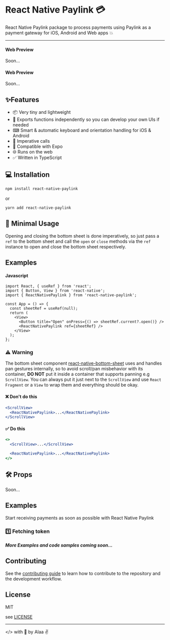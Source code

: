 # React Native Paylink 💳

React Native Paylink package to process payments using Paylink as a payment gateway for iOS, Android and Web apps 💥

---

#### Web Preview

Soon...

#### Web Preview

Soon...

## ✨Features

- 📦 Very tiny and lightweight
- 🧩 Exports functions independently so you can develop your own UIs if needed
- ⌨ Smart & automatic keyboard and orientation handling for iOS & Android
- 💪 Imperative calls
- 💯 Compatible with Expo
- 🌐 Runs on the web
- ✅ Written in TypeScript

## 💻 Installation

```sh
npm install react-native-paylink
```

or

```sh
yarn add react-native-paylink
```

## 📱 Minimal Usage

Opening and closing the bottom sheet is done imperatively, so just pass a `ref` to the bottom sheet and call the `open` or `close` methods via the `ref` instance to open and close the bottom sheet respectively.

## Examples

#### Javascript

```tsx
import React, { useRef } from 'react';
import { Button, View } from 'react-native';
import { ReactNativePaylink } from 'react-native-paylink';

const App = () => {
  const sheetRef = useRef(null);
  return (
    <View>
      <Button title="Open" onPress={() => sheetRef.current?.open()} />
      <ReactNativePaylink ref={sheetRef} />
    </View>
  );
};
```

### ⚠ Warning

The bottom sheet component [react-native-bottom-sheet](https://github.com/stanleyugwu/react-native-bottom-sheet) uses and handles pan gestures internally, so to avoid scroll/pan misbehavior with its container, **DO NOT** put it inside a container that supports panning e.g `ScrollView`. You can always put it just next to the `ScrollView` and use `React Fragment` or a `View` to wrap them and everything should be okay.

#### ❌ Don't do this

```jsx
<ScrollView>
  <ReactNativePaylink>...</ReactNativePaylink>
</ScrollView>
```

#### ✅ Do this

```jsx
<>
  <ScrollView>...</ScrollView>

  <ReactNativePaylink>...</ReactNativePaylink>
</>
```

## 🛠 Props

Soon...

## Examples

Start receiving payments as soon as possible with React Native Paylink

### 1️⃣ Fetching token


#### _More Examples and code samples coming soon..._

## Contributing

See the [contributing guide](CONTRIBUTING.md) to learn how to contribute to the repository and the development workflow.

## License

MIT

see [LICENSE](LICENSE.md)

---

</> with 💖 by Alaa ✌